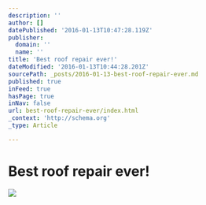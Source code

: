 ```yaml
---
description: ''
author: []
datePublished: '2016-01-13T10:47:28.119Z'
publisher:
  domain: ''
  name: ''
title: 'Best roof repair ever!'
dateModified: '2016-01-13T10:44:28.201Z'
sourcePath: _posts/2016-01-13-best-roof-repair-ever.md
published: true
inFeed: true
hasPage: true
inNav: false
url: best-roof-repair-ever/index.html
_context: 'http://schema.org'
_type: Article

---
```

# Best roof repair ever!
![](https://the-grid-user-content.s3-us-west-2.amazonaws.com/78177dd0-2527-4997-af77-4d0dde58d76d.png)